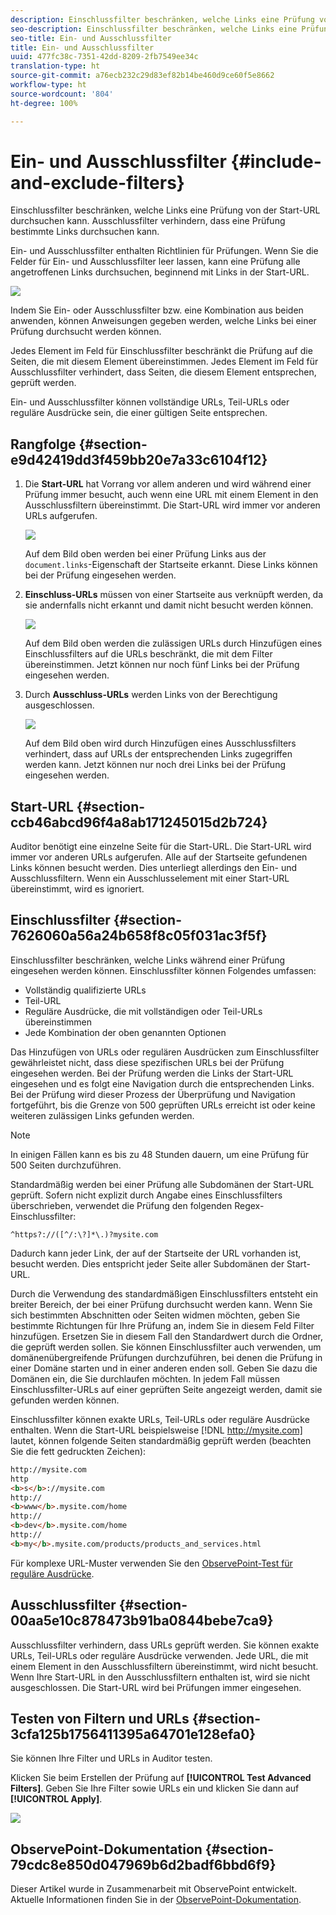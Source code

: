 ```yaml
---
description: Einschlussfilter beschränken, welche Links eine Prüfung von der Start-URL durchsuchen kann. Ausschlussfilter verhindern, dass eine Prüfung bestimmte Links durchsuchen kann.
seo-description: Einschlussfilter beschränken, welche Links eine Prüfung von der Start-URL durchsuchen kann. Ausschlussfilter verhindern, dass eine Prüfung bestimmte Links durchsuchen kann.
seo-title: Ein- und Ausschlussfilter
title: Ein- und Ausschlussfilter
uuid: 477fc38c-7351-42dd-8209-2fb7549ee34c
translation-type: ht
source-git-commit: a76ecb232c29d83ef82b14be460d9ce60f5e8662
workflow-type: ht
source-wordcount: '804'
ht-degree: 100%

---
```



# Ein- und Ausschlussfilter {#include-and-exclude-filters}

Einschlussfilter beschränken, welche Links eine Prüfung von der Start-URL durchsuchen kann. Ausschlussfilter verhindern, dass eine Prüfung bestimmte Links durchsuchen kann.

<!--
Content from ObservePoint (https://help.observepoint.com/articles/2872121-include-and-exclude-filters) with their permission. Modified slightly for style and Auditor emphasis.
-->

Ein- und Ausschlussfilter enthalten Richtlinien für Prüfungen. Wenn Sie die Felder für Ein- und Ausschlussfilter leer lassen, kann eine Prüfung alle angetroffenen Links durchsuchen, beginnend mit Links in der Start-URL.

![](assets/filter.png)

Indem Sie Ein- oder Ausschlussfilter bzw. eine Kombination aus beiden anwenden, können Anweisungen gegeben werden, welche Links bei einer Prüfung durchsucht werden können.

Jedes Element im Feld für Einschlussfilter beschränkt die Prüfung auf die Seiten, die mit diesem Element übereinstimmen. Jedes Element im Feld für Ausschlussfilter verhindert, dass Seiten, die diesem Element entsprechen, geprüft werden.

Ein- und Ausschlussfilter können vollständige URLs, Teil-URLs oder reguläre Ausdrücke sein, die einer gültigen Seite entsprechen.

## Rangfolge {#section-e9d42419dd3f459bb20e7a33c6104f12}

1. Die **Start-URL** hat Vorrang vor allem anderen und wird während einer Prüfung immer besucht, auch wenn eine URL mit einem Element in den Ausschlussfiltern übereinstimmt. Die Start-URL wird immer vor anderen URLs aufgerufen.

   ![](assets/startingpage.png)

   Auf dem Bild oben werden bei einer Prüfung Links aus der `document.links`-Eigenschaft der Startseite erkannt. Diese Links können bei der Prüfung eingesehen werden.

1. **Einschluss-URLs** müssen von einer Startseite aus verknüpft werden, da sie andernfalls nicht erkannt und damit nicht besucht werden können.

   ![](assets/includefilter.png)

   Auf dem Bild oben werden die zulässigen URLs durch Hinzufügen eines Einschlussfilters auf die URLs beschränkt, die mit dem Filter übereinstimmen. Jetzt können nur noch fünf Links bei der Prüfung eingesehen werden.

1. Durch **Ausschluss-URLs** werden Links von der Berechtigung ausgeschlossen.

   ![](assets/excludefilter.png)

   Auf dem Bild oben wird durch Hinzufügen eines Ausschlussfilters verhindert, dass auf URLs der entsprechenden Links zugegriffen werden kann. Jetzt können nur noch drei Links bei der Prüfung eingesehen werden.

## Start-URL {#section-ccb46abcd96f4a8ab171245015d2b724}

Auditor benötigt eine einzelne Seite für die Start-URL. Die Start-URL wird immer vor anderen URLs aufgerufen. Alle auf der Startseite gefundenen Links können besucht werden. Dies unterliegt allerdings den Ein- und Ausschlussfiltern. Wenn ein Ausschlusselement mit einer Start-URL übereinstimmt, wird es ignoriert.

## Einschlussfilter {#section-7626060a56a24b658f8c05f031ac3f5f}

Einschlussfilter beschränken, welche Links während einer Prüfung eingesehen werden können. Einschlussfilter können Folgendes umfassen:

* Vollständig qualifizierte URLs
* Teil-URL
* Reguläre Ausdrücke, die mit vollständigen oder Teil-URLs übereinstimmen
* Jede Kombination der oben genannten Optionen

Das Hinzufügen von URLs oder regulären Ausdrücken zum Einschlussfilter gewährleistet nicht, dass diese spezifischen URLs bei der Prüfung eingesehen werden. Bei der Prüfung werden die Links der Start-URL eingesehen und es folgt eine Navigation durch die entsprechenden Links. Bei der Prüfung wird dieser Prozess der Überprüfung und Navigation fortgeführt, bis die Grenze von 500 geprüften URLs erreicht ist oder keine weiteren zulässigen Links gefunden werden.

>[!NOTE]
>
>In einigen Fällen kann es bis zu 48 Stunden dauern, um eine Prüfung für 500 Seiten durchzuführen.

Standardmäßig werden bei einer Prüfung alle Subdomänen der Start-URL geprüft. Sofern nicht explizit durch Angabe eines Einschlussfilters überschrieben, verwendet die Prüfung den folgenden Regex-Einschlussfilter:

`^https?://([^/:\?]*\.)?mysite.com`

Dadurch kann jeder Link, der auf der Startseite der URL vorhanden ist, besucht werden. Dies entspricht jeder Seite aller Subdomänen der Start-URL.

Durch die Verwendung des standardmäßigen Einschlussfilters entsteht ein breiter Bereich, der bei einer Prüfung durchsucht werden kann. Wenn Sie sich bestimmten Abschnitten oder Seiten widmen möchten, geben Sie bestimmte Richtungen für Ihre Prüfung an, indem Sie in diesem Feld Filter hinzufügen. Ersetzen Sie in diesem Fall den Standardwert durch die Ordner, die geprüft werden sollen. Sie können Einschlussfilter auch verwenden, um domänenübergreifende Prüfungen durchzuführen, bei denen die Prüfung in einer Domäne starten und in einer anderen enden soll. Geben Sie dazu die Domänen ein, die Sie durchlaufen möchten. In jedem Fall müssen Einschlussfilter-URLs auf einer geprüften Seite angezeigt werden, damit sie gefunden werden können.

Einschlussfilter können exakte URLs, Teil-URLs oder reguläre Ausdrücke enthalten. Wenn die Start-URL beispielsweise [!DNL http://mysite.com] lautet, können folgende Seiten standardmäßig geprüft werden (beachten Sie die fett gedruckten Zeichen):

```html
http://mysite.com
http
<b>s</b>://mysite.com
http://
<b>www</b>.mysite.com/home
http://
<b>dev</b>.mysite.com/home
http://
<b>my</b>.mysite.com/products/products_and_services.html
```

Für komplexe URL-Muster verwenden Sie den [ObservePoint-Test für reguläre Ausdrücke](https://regex.observepoint.com/).

## Ausschlussfilter {#section-00aa5e10c878473b91ba0844bebe7ca9}

Ausschlussfilter verhindern, dass URLs geprüft werden. Sie können exakte URLs, Teil-URLs oder reguläre Ausdrücke verwenden. Jede URL, die mit einem Element in den Ausschlussfiltern übereinstimmt, wird nicht besucht. Wenn Ihre Start-URL in den Ausschlussfiltern enthalten ist, wird sie nicht ausgeschlossen. Die Start-URL wird bei Prüfungen immer eingesehen.

## Testen von Filtern und URLs {#section-3cfa125b1756411395a64701e128efa0}

Sie können Ihre Filter und URLs in Auditor testen.

Klicken Sie beim Erstellen der Prüfung auf **[!UICONTROL Test Advanced Filters]**. Geben Sie Ihre Filter sowie URLs ein und klicken Sie dann auf **[!UICONTROL Apply]**.

![](assets/test-advanced-filters.png)

## ObservePoint-Dokumentation {#section-79cdc8e850d047969b6d2badf6bbd6f9}

Dieser Artikel wurde in Zusammenarbeit mit ObservePoint entwickelt. Aktuelle Informationen finden Sie in der [ObservePoint-Dokumentation](https://help.observepoint.com/).
